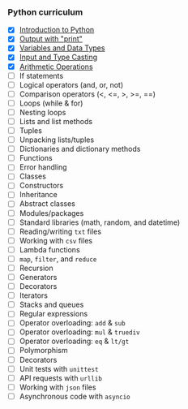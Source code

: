 ### Python curriculum

- [x] [Introduction to Python](https://github.com/CodeWise-CS/codewise-curriculum/blob/main/courses/python/intro-to-python.json)
- [x] [Output with "print"](https://github.com/CodeWise-CS/codewise-curriculum/blob/main/courses/python/output.json)
- [x] [Variables and Data Types](https://github.com/CodeWise-CS/codewise-curriculum/blob/main/courses/python/variables-and-data-types.json)
- [x] [Input and Type Casting](https://github.com/CodeWise-CS/codewise-curriculum/blob/main/courses/python/input-and-type-casting.json)
- [x] [Arithmetic Operations](https://github.com/CodeWise-CS/codewise-curriculum/blob/main/courses/python/arithmetic-operations.json)
- [ ] If statements
- [ ] Logical operators (and, or, not)
- [ ] Comparison operators (<, <=, >, >=, ==)
- [ ] Loops (while & for)
- [ ] Nesting loops
- [ ] Lists and list methods
- [ ] Tuples
- [ ] Unpacking lists/tuples
- [ ] Dictionaries and dictionary methods
- [ ] Functions
- [ ] Error handling
- [ ] Classes
- [ ] Constructors
- [ ] Inheritance
- [ ] Abstract classes
- [ ] Modules/packages
- [ ] Standard libraries (math, random, and datetime)
- [ ] Reading/writing `txt` files
- [ ] Working with `csv` files
- [ ] Lambda functions
- [ ] `map`, `filter`, and `reduce`
- [ ] Recursion
- [ ] Generators
- [ ] Decorators
- [ ] Iterators
- [ ] Stacks and queues
- [ ] Regular expressions
- [ ] Operator overloading: `add` & `sub`
- [ ] Operator overloading: `mul` & `truediv`
- [ ] Operator overloading: `eq` & `lt/gt`
- [ ] Polymorphism
- [ ] Decorators
- [ ] Unit tests with `unittest`
- [ ] API requests with `urllib`
- [ ] Working with `json` files
- [ ] Asynchronous code with `asyncio`
